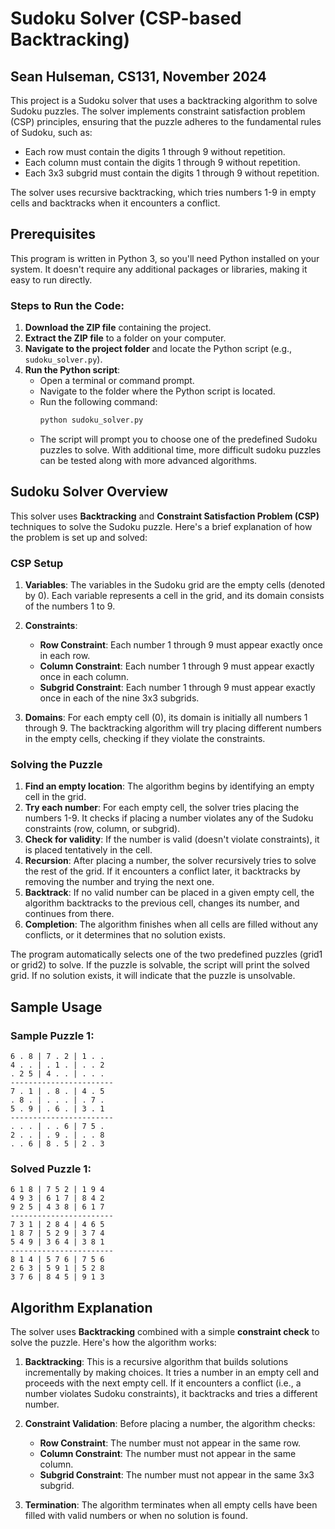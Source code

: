 # Sudoku Solver (CSP-based Backtracking)
## Sean Hulseman, CS131, November 2024
This project is a Sudoku solver that uses a backtracking algorithm to solve Sudoku puzzles. The solver implements constraint satisfaction problem (CSP) principles, ensuring that the puzzle adheres to the fundamental rules of Sudoku, such as:

- Each row must contain the digits 1 through 9 without repetition.
- Each column must contain the digits 1 through 9 without repetition.
- Each 3x3 subgrid must contain the digits 1 through 9 without repetition.

The solver uses recursive backtracking, which tries numbers 1-9 in empty cells and backtracks when it encounters a conflict.

## Prerequisites

This program is written in Python 3, so you'll need Python installed on your system. It doesn't require any additional packages or libraries, making it easy to run directly.

### Steps to Run the Code:

1. **Download the ZIP file** containing the project.
2. **Extract the ZIP file** to a folder on your computer.
3. **Navigate to the project folder** and locate the Python script (e.g., `sudoku_solver.py`).
4. **Run the Python script**:
   - Open a terminal or command prompt.
   - Navigate to the folder where the Python script is located.
   - Run the following command:
     ```bash
     python sudoku_solver.py
     ```
   - The script will prompt you to choose one of the predefined Sudoku puzzles to solve. With additional time, more difficult sudoku puzzles can be tested along with more advanced algorithms.

## Sudoku Solver Overview

This solver uses **Backtracking** and **Constraint Satisfaction Problem (CSP)** techniques to solve the Sudoku puzzle. Here's a brief explanation of how the problem is set up and solved:

### CSP Setup

1. **Variables**: The variables in the Sudoku grid are the empty cells (denoted by 0). Each variable represents a cell in the grid, and its domain consists of the numbers 1 to 9.

2. **Constraints**:
   - **Row Constraint**: Each number 1 through 9 must appear exactly once in each row.
   - **Column Constraint**: Each number 1 through 9 must appear exactly once in each column.
   - **Subgrid Constraint**: Each number 1 through 9 must appear exactly once in each of the nine 3x3 subgrids.

3. **Domains**: For each empty cell (0), its domain is initially all numbers 1 through 9. The backtracking algorithm will try placing different numbers in the empty cells, checking if they violate the constraints.

### Solving the Puzzle

1. **Find an empty location**: The algorithm begins by identifying an empty cell in the grid.
2. **Try each number**: For each empty cell, the solver tries placing the numbers 1-9. It checks if placing a number violates any of the Sudoku constraints (row, column, or subgrid).
3. **Check for validity**: If the number is valid (doesn't violate constraints), it is placed tentatively in the cell.
4. **Recursion**: After placing a number, the solver recursively tries to solve the rest of the grid. If it encounters a conflict later, it backtracks by removing the number and trying the next one.
5. **Backtrack**: If no valid number can be placed in a given empty cell, the algorithm backtracks to the previous cell, changes its number, and continues from there.
6. **Completion**: The algorithm finishes when all cells are filled without any conflicts, or it determines that no solution exists.

The program automatically selects one of the two predefined puzzles (grid1 or grid2) to solve. If the puzzle is solvable, the script will print the solved grid. If no solution exists, it will indicate that the puzzle is unsolvable.

## Sample Usage

### Sample Puzzle 1:

```
6 . 8 | 7 . 2 | 1 . .
4 . . | . 1 . | . . 2
. 2 5 | 4 . . | . . .
-----------------------
7 . 1 | . 8 . | 4 . 5
. 8 . | . . . | . 7 .
5 . 9 | . 6 . | 3 . 1
-----------------------
. . . | . . 6 | 7 5 .
2 . . | . 9 . | . . 8
. . 6 | 8 . 5 | 2 . 3
```

### Solved Puzzle 1:

```
6 1 8 | 7 5 2 | 1 9 4
4 9 3 | 6 1 7 | 8 4 2
9 2 5 | 4 3 8 | 6 1 7
-----------------------
7 3 1 | 2 8 4 | 4 6 5
1 8 7 | 5 2 9 | 3 7 4
5 4 9 | 3 6 4 | 3 8 1
-----------------------
8 1 4 | 5 7 6 | 7 5 6
2 6 3 | 5 9 1 | 5 2 8
3 7 6 | 8 4 5 | 9 1 3
```

## Algorithm Explanation

The solver uses **Backtracking** combined with a simple **constraint check** to solve the puzzle. Here's how the algorithm works:

1. **Backtracking**: This is a recursive algorithm that builds solutions incrementally by making choices. It tries a number in an empty cell and proceeds with the next empty cell. If it encounters a conflict (i.e., a number violates Sudoku constraints), it backtracks and tries a different number.
   
2. **Constraint Validation**: Before placing a number, the algorithm checks:
   - **Row Constraint**: The number must not appear in the same row.
   - **Column Constraint**: The number must not appear in the same column.
   - **Subgrid Constraint**: The number must not appear in the same 3x3 subgrid.
   
3. **Termination**: The algorithm terminates when all empty cells have been filled with valid numbers or when no solution is found.


